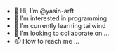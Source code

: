 - 👋 Hi, I’m @yasin-arft
- 👀 I’m interested in programming
- 🌱 I’m currently learning tailwind
- 💞️ I’m looking to collaborate on ...
- 📫 How to reach me ...

<!---
yasin-arft/yasin-arft is a ✨ special ✨ repository because its `README.md` (this file) appears on your GitHub profile.
You can click the Preview link to take a look at your changes.
--->
